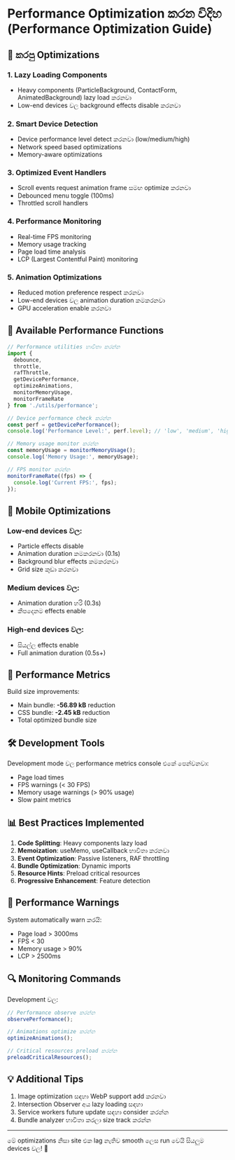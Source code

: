 # Performance Optimization කරන විදිහ (Performance Optimization Guide)

## 🚀 කරපු Optimizations

### 1. **Lazy Loading Components**
- Heavy components (ParticleBackground, ContactForm, AnimatedBackground) lazy load කරනවා
- Low-end devices වල background effects disable කරනවා

### 2. **Smart Device Detection**
- Device performance level detect කරනවා (low/medium/high)
- Network speed based optimizations
- Memory-aware optimizations

### 3. **Optimized Event Handlers**
- Scroll events request animation frame සමඟ optimize කරනවා
- Debounced menu toggle (100ms)
- Throttled scroll handlers

### 4. **Performance Monitoring**
- Real-time FPS monitoring
- Memory usage tracking
- Page load time analysis
- LCP (Largest Contentful Paint) monitoring

### 5. **Animation Optimizations**
- Reduced motion preference respect කරනවා
- Low-end devices වල animation duration කමකරනවා
- GPU acceleration enable කරනවා

## 🔧 Available Performance Functions

```javascript
// Performance utilities භාවිතා කරන්න
import { 
  debounce, 
  throttle, 
  rafThrottle,
  getDevicePerformance,
  optimizeAnimations,
  monitorMemoryUsage,
  monitorFrameRate
} from './utils/performance';

// Device performance check කරන්න
const perf = getDevicePerformance();
console.log('Performance Level:', perf.level); // 'low', 'medium', 'high'

// Memory usage monitor කරන්න
const memoryUsage = monitorMemoryUsage();
console.log('Memory Usage:', memoryUsage);

// FPS monitor කරන්න
monitorFrameRate((fps) => {
  console.log('Current FPS:', fps);
});
```

## 📱 Mobile Optimizations

### Low-end devices වල:
- Particle effects disable
- Animation duration කමකරනවා (0.1s)
- Background blur effects කමකරනවා
- Grid size කුඩා කරනවා

### Medium devices වල:
- Animation duration හරි (0.3s)
- කීපදෙනම effects enable

### High-end devices වල:
- සියල්ල effects enable
- Full animation duration (0.5s+)

## 🎯 Performance Metrics

Build size improvements:
- Main bundle: **-56.89 kB** reduction
- CSS bundle: **-2.45 kB** reduction
- Total optimized bundle size

## 🛠️ Development Tools

Development mode වල performance metrics console එකේ පෙන්වනවා:
- Page load times
- FPS warnings (< 30 FPS)
- Memory usage warnings (> 90% usage)
- Slow paint metrics

## 📊 Best Practices Implemented

1. **Code Splitting**: Heavy components lazy load
2. **Memoization**: useMemo, useCallback භාවිතා කරනවා
3. **Event Optimization**: Passive listeners, RAF throttling
4. **Bundle Optimization**: Dynamic imports
5. **Resource Hints**: Preload critical resources
6. **Progressive Enhancement**: Feature detection

## 🚨 Performance Warnings

System automatically warn කරයි:
- Page load > 3000ms
- FPS < 30
- Memory usage > 90%
- LCP > 2500ms

## 🔍 Monitoring Commands

Development වල:
```javascript
// Performance observe කරන්න
observePerformance();

// Animations optimize කරන්න
optimizeAnimations();

// Critical resources preload කරන්න
preloadCriticalResources();
```

## 💡 Additional Tips

1. Image optimization සඳහා WebP support add කරනවා
2. Intersection Observer අය lazy loading සඳහා
3. Service workers future update සඳහා consider කරන්න
4. Bundle analyzer භාවිතා කරලා size track කරන්න

---

මේ optimizations නිසා site එක lag නැතිව smooth ලෙස run වෙයි සියලුම devices වල! 🎉
